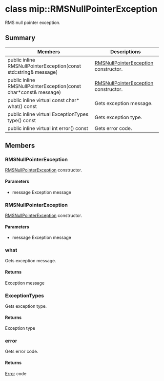 # class mip::RMSNullPointerException 
RMS null pointer exception.
  
## Summary
 Members                        | Descriptions                                
--------------------------------|---------------------------------------------
public inline RMSNullPointerException(const std::string& message)  |  [RMSNullPointerException](#classmip_1_1_r_m_s_null_pointer_exception) constructor.
public inline RMSNullPointerException(const char*const& message)  |  [RMSNullPointerException](#classmip_1_1_r_m_s_null_pointer_exception) constructor.
public inline virtual const char* what() const  |  Gets exception message.
public inline virtual ExceptionTypes type() const  |  Gets exception type.
public inline virtual int error() const  |  Gets error code.
  
## Members
  
### RMSNullPointerException
[RMSNullPointerException](#classmip_1_1_r_m_s_null_pointer_exception) constructor.
  
#### Parameters
* message Exception message
  
### RMSNullPointerException
[RMSNullPointerException](#classmip_1_1_r_m_s_null_pointer_exception) constructor.
  
#### Parameters
* message Exception message
  
### what
Gets exception message.
  
#### Returns
Exception message
  
### ExceptionTypes
Gets exception type.
  
#### Returns
Exception type
  
### error
Gets error code.
  
#### Returns
[Error](#classmip_1_1_error) code